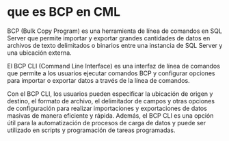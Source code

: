 

# que es BCP en CML


BCP (Bulk Copy Program) es una herramienta de línea de comandos en SQL Server que permite importar y exportar grandes cantidades de datos en archivos de texto delimitados o binarios entre una instancia de SQL Server y una ubicación externa.

El BCP CLI (Command Line Interface) es una interfaz de línea de comandos que permite a los usuarios ejecutar comandos BCP y configurar opciones para importar o exportar datos a través de la línea de comandos.

Con el BCP CLI, los usuarios pueden especificar la ubicación de origen y destino, el formato de archivo, el delimitador de campos y otras opciones de configuración para realizar importaciones y exportaciones de datos masivas de manera eficiente y rápida. Además, el BCP CLI es una opción útil para la automatización de procesos de carga de datos y puede ser utilizado en scripts y programación de tareas programadas.